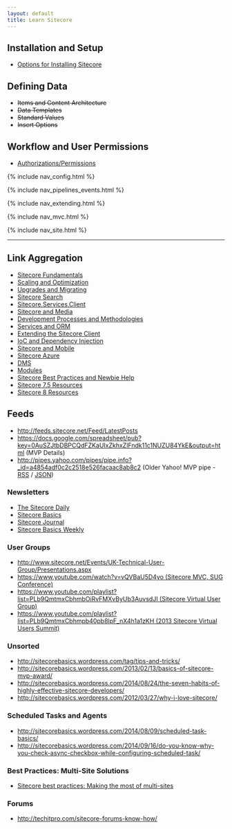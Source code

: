 ```yaml
---
layout: default
title: Learn Sitecore
---
```


<h2>Installation and Setup</h2>
<ul>
   <li><a href="{{ site.baseurl }}/sitecore-basics/installing-sitecore">Options for Installing Sitecore</a></li>
</ul>

<h2>Defining Data</h2>

<ul>
  <li><s>Items and Content Architecture</s></li>
  <li><s>Data Templates</s></li>
  <li><s>Standard Values</s></li>
  <li><s>Insert Options</s></li>
</ul>

<h2>Workflow and User Permissions</h2>
<ul>
  <li><a href="{{ site.baseurl }}/documentation/Sitecore Fundamentals/Authorizations">Authorizations/Permissions</a></li>
</ul>

{% include nav_config.html %}

{% include nav_pipelines_events.html %}

{% include nav_extending.html %}

{% include nav_mvc.html %}

{% include nav_site.html %}

<hr />

<h2>Link Aggregation</h2>

<ul>
  <li><a href="/docs/documentation/Sitecore Fundamentals/index.html">Sitecore Fundamentals</a></li>
  <li><a href="/docs/documentation/Scaling and Optimization/index.html">Scaling and Optimization</a></li>
  <li><a href="/docs/documentation/Upgrades and Migrating/index.html">Upgrades and Migrating</a></li>
  <li><a href="/docs/documentation/Search/index.html">Sitecore Search</a></li>
  <li><a href="/docs/documentation/Sitecore Services Layer/index.html">Sitecore.Services.Client</a></li>
  <li><a href="/docs/documentation/Sitecore and Media/index.html">Sitecore and Media</a></li>
  <li><a href="/docs/documentation/Development Processes/index.html">Development Processes and Methodologies</a></li>
  <li><a href="/docs/documentation/Services and ORMs/index.html">Services and ORM</a></li>
  <li><a href="/docs/documentation/Extending the Sitecore Client/index.html">Extending the Sitecore Client</a></li>
  <li><a href="/docs/documentation/IoC/index.html">IoC and Dependency Injection</a></li>
  <li><a href="/docs/documentation/Mobile/index.html">Sitecore and Mobile</a></li>
  <li><a href="/docs/documentation/Sitecore Azure/index.html">Sitecore Azure</a></li>
  <li><a href="/docs/documentation/DMS/index.html">DMS</a></li>
  <li><a href="/docs/documentation/Modules/index.html">Modules</a></li>
  <li><a href="/docs/documentation/Sitecore Best Practices/index.html">Sitecore Best Practices and Newbie Help</a></li>
  <li><a href="/docs/documentation/Sitecore 7-5/index.html">Sitecore 7.5 Resources</a></li>
  <li><a href="/docs/documentation/Sitecore 8/index.html">Sitecore 8 Resources</a></li>
</ul>

<h2>Feeds</h2>

<ul>
  <li><a href="http://feeds.sitecore.net/Feed/LatestPosts">http://feeds.sitecore.net/Feed/LatestPosts</a></li>
  <li><a href="https://docs.google.com/spreadsheet/pub?key=0AuSZJtbDBPCQdFZKaUIxZkhxZlFndk11c1NUZU84YkE&amp;output=html">https://docs.google.com/spreadsheet/pub?key=0AuSZJtbDBPCQdFZKaUIxZkhxZlFndk11c1NUZU84YkE&amp;output=html</a> (MVP Details)</li>
  <li><a href="http://pipes.yahoo.com/pipes/pipe.info?_id=a4854adf0c2c2518e526facaac8ab8c2">http://pipes.yahoo.com/pipes/pipe.info?_id=a4854adf0c2c2518e526facaac8ab8c2</a> (Older Yahoo! MVP pipe - <a href="http://pipes.yahoo.com/pipes/pipe.run?_id=a4854adf0c2c2518e526facaac8ab8c2&amp;_render=rss">RSS</a> / <a href="http://pipes.yahoo.com/pipes/pipe.run?_id=a4854adf0c2c2518e526facaac8ab8c2&amp;_render=json">JSON</a>)</li>
</ul>

<h3 id="newsletters">Newsletters</h3>

<ul>
  <li><a href="http://paper.li/sitecore">The Sitecore Daily</a></li>
  <li><a href="http://paper.li/kiranpatils/1378702752">Sitecore Basics</a></li>
  <li><a href="http://paper.li/varunvns/1387067950">Sitecore Journal</a></li>
  <li><a href="http://tinyletter.com/sitecorebasics">Sitecore Basics Weekly</a></li>
</ul>

<h3 id="user-groups">User Groups</h3>

<ul>
  <li><a href="http://www.sitecore.net/Events/UK-Technical-User-Group/Presentations.aspx">http://www.sitecore.net/Events/UK-Technical-User-Group/Presentations.aspx </a></li>
  <li><a href="https://www.youtube.com/watch?v=vQVBaU5D4yo">https://www.youtube.com/watch?v=vQVBaU5D4yo (Sitecore MVC, SUG Conference)</a></li>
  <li><a href="https://www.youtube.com/playlist?list=PLb9QmtmxCbhmbOiRvFMXvByUb3AuvsdJI">https://www.youtube.com/playlist?list=PLb9QmtmxCbhmbOiRvFMXvByUb3AuvsdJI (Sitecore Virtual User Group)</a></li>
  <li><a href="https://www.youtube.com/playlist?list=PLb9QmtmxCbhmpb40pb8lpF_nX4h1a1zKH">https://www.youtube.com/playlist?list=PLb9QmtmxCbhmpb40pb8lpF_nX4h1a1zKH (2013 Sitecore Virtual Users Summit)</a></li>
</ul>

<h3 id="unsorted">Unsorted</h3>

<ul>
  <li><a href="http://sitecorebasics.wordpress.com/tag/tips-and-tricks/">http://sitecorebasics.wordpress.com/tag/tips-and-tricks/ </a></li>
  <li><a href="http://sitecorebasics.wordpress.com/2013/02/13/basics-of-sitecore-mvp-award/">http://sitecorebasics.wordpress.com/2013/02/13/basics-of-sitecore-mvp-award/ </a></li>
  <li><a href="http://sitecorebasics.wordpress.com/2014/08/24/the-seven-habits-of-highly-effective-sitecore-developers/">http://sitecorebasics.wordpress.com/2014/08/24/the-seven-habits-of-highly-effective-sitecore-developers/</a></li>
  <li><a href="http://sitecorebasics.wordpress.com/2012/03/27/why-i-love-sitecore/">http://sitecorebasics.wordpress.com/2012/03/27/why-i-love-sitecore/ </a></li>
</ul>

<h3 id="scheduled-tasks-and-agents">Scheduled Tasks and Agents</h3>
<ul>
  <li><a href="http://sitecorebasics.wordpress.com/2014/08/09/scheduled-task-basics/">http://sitecorebasics.wordpress.com/2014/08/09/scheduled-task-basics/ </a></li>
  <li><a href="http://sitecorebasics.wordpress.com/2014/09/16/do-you-know-why-you-check-async-checkbox-while-configuring-scheduled-task/">http://sitecorebasics.wordpress.com/2014/09/16/do-you-know-why-you-check-async-checkbox-while-configuring-scheduled-task/ </a></li>
</ul>

<h3 id="best-practices-multi-site-solutions">Best Practices: Multi-Site Solutions</h3>
<ul>
  <li><a href="http://www.nonlinearcreations.com/Digital/how-we-think/slideshows/Sitecore-multi-sites.aspx#.VHdnTyLfJmw.twitter">Sitecore best practices: Making the most of multi-sites</a></li>
</ul>

<h3 id="forums">Forums</h3>

<ul>
  <li><a href="http://techitpro.com/sitecore-forums-know-how/">http://techitpro.com/sitecore-forums-know-how/</a></li>
</ul>
